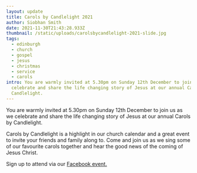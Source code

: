 ```yaml
---
layout: update
title: Carols by Candlelight 2021
author: Siobhan Smith
date: 2021-11-30T21:43:28.933Z
thumbnail: /static/uploads/carolsbycandlelight-2021-slide.jpg
tags:
  - edinburgh
  - church
  - gospel
  - jesus
  - christmas
  - service
  - carols
intro: You are warmly invited at 5.30pm on Sunday 12th December to join us as we
  celebrate and share the life changing story of Jesus at our annual Carols by
  Candlelight.
---
```

You are warmly invited at 5.30pm on Sunday 12th December to join us as we celebrate and share the life changing story of Jesus at our annual Carols by Candlelight.

Carols by Candlelight is a highlight in our church calendar and a great event to invite your friends and family along to. Come and join us as we sing some of our favourite carols together and hear the good news of the coming of Jesus Christ. 

Sign up to attend via our [Facebook event. ](https://fb.me/e/1T2HJC181)